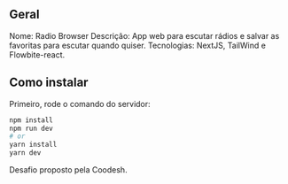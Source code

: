 ## Geral
Nome: Radio Browser
Descrição: App web para escutar rádios e salvar as favoritas para escutar quando quiser.
Tecnologias: NextJS, TailWind e Flowbite-react.

## Como instalar
Primeiro, rode o comando do servidor:

```bash
npm install
npm run dev
# or
yarn install
yarn dev
```

Desafio proposto pela Coodesh.
